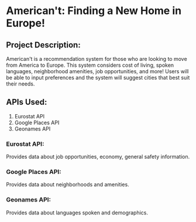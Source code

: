 # American't: Finding a New Home in Europe!

## Project Description:
American't is a recommendation system for those who are looking to move from America to Europe. This system considers cost of living, spoken languages, neighborhood amenities, job opportunities, and more! Users will be able to input preferences and the system will suggest cities that best suit their needs.

## APIs Used:
1. Eurostat API
2. Google Places API
3. Geonames API

### Eurostat API:
Provides data about job opportunities, economy, general safety information.

### Google Places API:
Provides data about neighborhoods and amenities.

### Geonames API:
Provides data about languages spoken and demographics.
